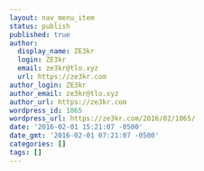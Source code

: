 ```yaml
---
layout: nav_menu_item
status: publish
published: true
author:
  display_name: ZE3kr
  login: ZE3kr
  email: ze3kr@tlo.xyz
  url: https://ze3kr.com
author_login: ZE3kr
author_email: ze3kr@tlo.xyz
author_url: https://ze3kr.com
wordpress_id: 1065
wordpress_url: https://ze3kr.com/2016/02/1065/
date: '2016-02-01 15:21:07 -0500'
date_gmt: '2016-02-01 07:21:07 -0500'
categories: []
tags: []
---
```


